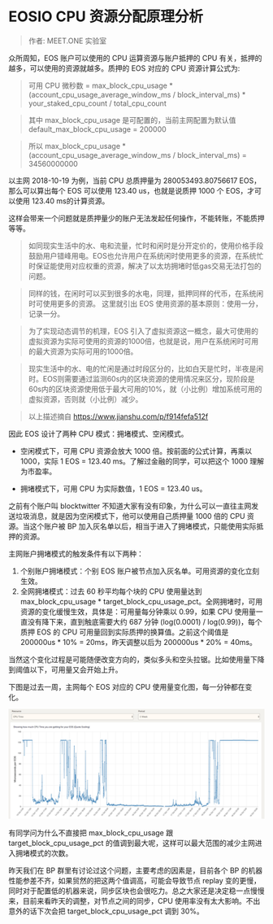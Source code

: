 # EOSIO CPU 资源分配原理分析

> 作者: MEET.ONE 实验室

众所周知，EOS 账户可以使用的 CPU 运算资源与账户抵押的 CPU 有关，抵押的越多，可以使用的资源就越多。质押的 EOS 对应的 CPU 资源计算公式为: 

> 可用 CPU 微秒数 = max_block_cpu_usage * (account_cpu_usage_average_window_ms / block_interval_ms) * your_staked_cpu_count / total_cpu_count

> 其中 max_block_cpu_usage 是可配置的，当前主网配置为默认值 default_max_block_cpu_usage = 200000

> 所以 max_block_cpu_usage * (account_cpu_usage_average_window_ms / block_interval_ms) = 34560000000

以主网 2018-10-19 为例，当前 CPU 总质押量为 280053493.80756617 EOS，那么可以算出每个 EOS 可以使用 123.40 us，也就是说质押 1000 个 EOS，才可以使用 123.40 ms的计算资源。

这样会带来一个问题就是质押量少的账户无法发起任何操作，不能转账，不能质押等等。


> 如同现实生活中的水、电和流量，忙时和闲时是分开定价的，使用价格手段鼓励用户错峰用电。EOS也允许用户在系统闲时使用更多的资源，在系统忙时保证能使用对应权重的资源，解决了以太坊拥堵时低gas交易无法打包的问题。

> 同样的钱，在闲时可以买到很多的水电，同理，抵押同样的代币，在系统闲时可使用更多的资源。
> 这里就引出 EOS 使用资源的基本原则：使用一分，记录一分。

> 为了实现动态调节的机理，EOS 引入了虚拟资源这一概念，最大可使用的虚拟资源为实际可使用的资源的1000倍，也就是说，用户在系统闲时可用的最大资源为实际可用的1000倍。

> 现实生活中的水、电的忙闲是通过时段区分的，比如白天是忙时，半夜是闲时。EOS则需要通过监测60s内的区块资源的使用情况来区分，现阶段是60s内的区块资源使用低于最大可用的10%，就（小比例）增加系统可用的虚拟资源，否则就（小比例）减少。

> 以上描述摘自 https://www.jianshu.com/p/f914fefa512f


因此 EOS 设计了两种 CPU 模式：拥堵模式、空闲模式。

- 空闲模式下，可用 CPU 资源会放大 1000 倍。按前面的公式计算，再乘以 1000，实际 1 EOS = 123.40 ms。了解过金融的同学，可以把这个 1000 理解为市盈率。

- 拥堵模式下，可用 CPU 为实际数值，1 EOS = 123.40 us。

之前有个账户叫 blocktwitter 不知道大家有没有印象，为什么可以一直往主网发送垃圾消息，就是因为空闲模式下，他可以使用自己质押量 1000 倍的 CPU 资源。当这个账户被 BP 加入灰名单以后，相当于进入了拥堵模式，只能使用实际抵押的资源。

主网账户拥堵模式的触发条件有以下两种： 

1. 个别账户拥堵模式：个别 EOS 账户被节点加入灰名单。可用资源的变化立刻生效。
2. 全网拥堵模式：过去 60 秒平均每个块的 CPU 使用量达到 max_block_cpu_usage * target_block_cpu_usage_pct。全网拥堵时，可用资源的变化缓慢生效，具体是：可用量每分钟乘以 0.99，如果 CPU 使用量一直没有降下来，直到触底需要大约 687 分钟 (log(0.0001) / log(0.99))，每个质押 EOS 的 CPU 可用量回到实际质押的换算值。之前这个阈值是 200000us * 10% = 20ms，昨天调整以后为 200000us * 20% = 40ms。

当然这个变化过程是可能随便改变方向的，类似多头和空头拉锯。比如使用量下降到阈值以下，可用量又会开始上升。

下图是过去一周，主网每个 EOS 对应的 CPU 使用量变化图，每一分钟都在变化。

![image](assets/CPU-Resource-Costs.png)

有同学问为什么不直接把 max_block_cpu_usage 跟 target_block_cpu_usage_pct 的值调到最大呢，这样可以最大范围的减少主网进入拥堵模式的次数。

昨天我们在 BP 群里有讨论过这个问题，主要考虑的因素是，目前各个 BP 的机器性能参差不齐，如果贸然的把这两个值调高，可能会导致节点 replay 变的更慢，同时对于配置低的机器来说，同步区块也会很吃力。总之大家还是决定稳一点慢慢来，目前来看昨天的调整，对节点之间的同步，CPU 使用率没有太大影响。不出意外的话下次会把 target_block_cpu_usage_pct 调到 30%。
